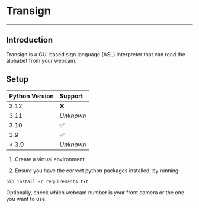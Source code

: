 # Transign
***
## Introduction
Transign is a GUI based sign language (ASL) interpreter that can read the alphabet from your webcam.

## Setup

| Python Version | Support   |
|:---------------|:----------|
| 3.12           | ❌         |
| 3.11           | *Unknown* |
| 3.10           | ✅         |
| 3.9            | ✅         |
| < 3.9          | *Unknown* |

1. Create a virtual environment:

2. Ensure you have the correct python packages installed, by running: <br>
``` commandline
pip install -r requirements.txt
```

Optionally, check which webcam number  is your front camera or the one you want to use.